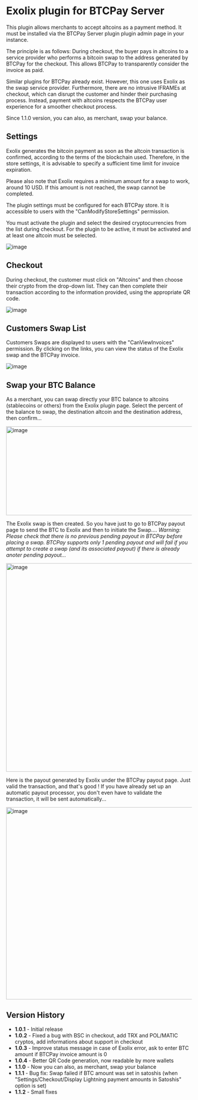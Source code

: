 # Exolix plugin for BTCPay Server
This plugin allows merchants to accept altcoins as a payment method. It must be installed via the BTCPay Server plugin plugin admin page in your instance.

The principle is as follows: During checkout, the buyer pays in altcoins to a service provider who performs a bitcoin swap to the address generated by BTCPay for the checkout.
This allows BTCPay to transparently consider the invoice as paid.

Similar plugins for BTCPay already exist. However, this one uses Exolix as the swap service provider. Furthermore, there are no intrusive IFRAMEs at checkout, which can disrupt the customer and hinder their purchasing process. Instead, payment with altcoins respects the BTCPay user experience for a smoother checkout process.

Since 1.1.0 version, you can also, as merchant, swap your balance.

## Settings
Exolix generates the bitcoin payment as soon as the altcoin transaction is confirmed, according to the terms of the blockchain used. Therefore, in the store settings, it is advisable to specify a sufficient time limit for invoice expiration.

Please also note that Exolix requires a minimum amount for a swap to work, around 10 USD.
If this amount is not reached, the swap cannot be completed.

The plugin settings must be configured for each BTCPay store. It is accessible to users with the "CanModifyStoreSettings" permission.

You must activate the plugin and select the desired cryptocurrencies from the list during checkout.
For the plugin to be active, it must be activated and at least one altcoin must be selected.

![image](https://github.com/user-attachments/assets/e4b67eff-83c0-405d-aca6-58138b337b21)

## Checkout
During checkout, the customer must click on "Altcoins" and then choose their crypto from the drop-down list. They can then complete their transaction according to the information provided, using the appropriate QR code.

![image](https://github.com/user-attachments/assets/cdb528cd-6706-4f3d-9372-558a1df1c028)

## Customers Swap List

Customers Swaps are displayed to users with the "CanViewInvoices" permission. By clicking on the links, you can view the status of the Exolix swap and the BTCPay invoice.

![image](https://github.com/user-attachments/assets/4605fdfa-f696-4851-9896-d949c271b35f)

## Swap your BTC Balance

As a merchant, you can swap directly your BTC balance to altcoins (stablecoins or others) from the Exolix plugin page.
Select the percent of the balance to swap, the destination altcoin and the destination address, then confirm...

<img width="646" height="241" alt="image" src="https://github.com/user-attachments/assets/685730d9-0abf-4036-8263-8089f8f6067f" />

The Exolix swap is then created. So you have just to go to BTCPay payout page to send the BTC to Exolix and then to initiate the Swap....
_Warning: Please check that there is no previous pending payout in BTCPay before placing a swap. BTCPay supports only 1 pending payout and will fail if you attempt to create a swap (and its associated payout) if there is already anoter pending payout..._

<img width="1180" height="565" alt="image" src="https://github.com/user-attachments/assets/ed426f14-ef07-4942-a37a-fd22a0fb712f" />

Here is the payout generated by Exolix under the BTCPay payout page. Just valid the transaction, and that's good ! If you have already set up an automatic payout processor, you don't even have to validate the transaction, it will be sent automatically...

<img width="1242" height="521" alt="image" src="https://github.com/user-attachments/assets/c7829c79-c2c8-42ce-8db7-c57dc01940f9" />


## Version History
- **1.0.1** - Initial release
- **1.0.2** - Fixed a bug with BSC in checkout, add TRX and POL/MATIC cryptos, add informations about support in checkout
- **1.0.3** - Improve status message in case of Exolix error, ask to enter BTC amount if BTCPay invoice amount is 0
- **1.0.4** - Better QR Code generation, now readable by more wallets
- **1.1.0** - Now you can also, as merchant, swap your balance
- **1.1.1** - Bug fix: Swap failed if BTC amount was set in satoshis (when "Settings/Checkout/Display Lightning payment amounts in Satoshis" option is set) 
- **1.1.2** - Small fixes 
  


